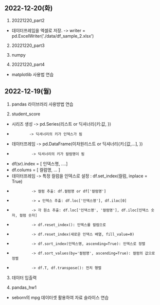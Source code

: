 ## 2022-12-20(화)
1. 20221220_part2
- 데이터프레임을 엑셀로 저장. 
-> writer = pd.ExcelWriter('./data/df_sample_2.xlsx')

2. 20221220_part3

3. numpy

4. 20221220_part4
- matplotlib 사용법 연습

## 2022-12-19(월)
1. pandas 라이브러리 사용방법 연습

2. student_score
- 시리즈 생성 -> pd.Series(리스트 or 딕셔너리{키:값, })
-             -> 딕셔너리의 키가 인덱스가 됨
- 데이터프레임 -> pd.DataFrame(이차원리스트 or 딕셔너리{키:[값,...], })
-              -> 딕셔너리의 키가 컬럼명이 됨
- df(sr).index = [ 인덱스명, ....]
- df.colums = [ 컬럼명, ... ]
- 데이터프레임 -> 특정 컬럼을 인덱스로 설정 : df.set_index(컬럼, inplace = True)
-              -> 컬럼 추출: df.컬럼명 or df['컬럼명']
-              -> ★ 인덱스 추출: df.loc['인덱스명'], df.iloc[0]
-              -> 각 원소 추출: df.loc['인덱스명', '컬럼명'], df.iloc[인덱스 숫자, 컬럼 숫자]
-              -> df.reset_index(): 인덱스를 컬럼으로
-              -> df.reset_index(새로운 인덱스 배열, fill_value=0)
-              -> df.sort_index(인덱스명, ascending=True): 인덱스로 정렬
-              -> df.sort_values(by='컬럼명', ascending=True): 컬럼의 값으로 정렬
-              -> df.T, df.transpose(): 전치 행렬

3. 데이터 입출력

4. pandas_hw1
- seborn의 mpg 데이터셋 활용하여 자료 슬라이스 연습